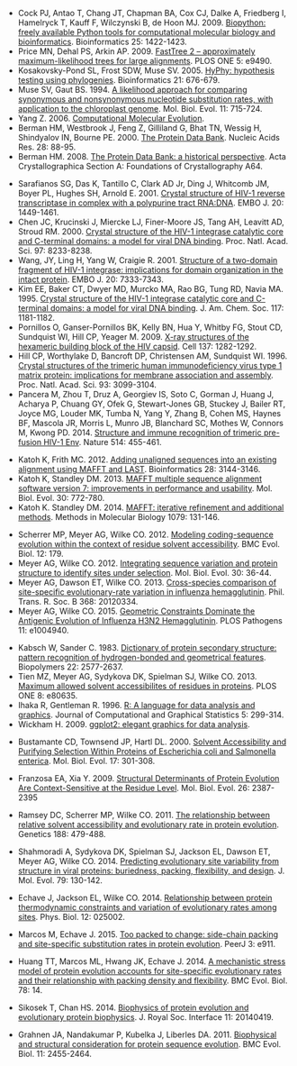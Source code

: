 <!-- This file should be ordered by appearance -->

<!-- Basic Tools -->
* Cock PJ, Antao T, Chang JT, Chapman BA, Cox CJ, Dalke A, Friedberg I, Hamelryck T, Kauff F, Wilczynski B, de Hoon MJ. 2009. [Biopython: freely available Python tools for computational molecular biology and bioinformatics](https://dx.doi.org/10.1093/bioinformatics/btp163). Bioinformatics 25: 1422-1423.
* Price MN, Dehal PS, Arkin AP. 2009. [FastTree 2 – approximately maximum-likelihood trees for large alignments](https://dx.doi.org/10.1371/journal.pone.0009490). PLOS ONE 5: e9490.
* Kosakovsky-Pond SL, Frost SDW, Muse SV. 2005. [HyPhy: hypothesis testing using phylogenies](https://dx.doi.org/10.1093/bioinformatics/bti079). Bioinformatics 21: 676-679.
* Muse SV, Gaut BS. 1994. [A likelihood approach for comparing synonymous and nonsynonymous nucleotide substitution rates, with application to the chloroplast genome](http://www.ncbi.nlm.nih.gov/pubmed/7968485). Mol. Biol. Evol. 11: 715-724.
* Yang Z. 2006. [Computational Molecular Evolution](http://download.bioon.com.cn/view/upload/month_0808/20080811_979a0656719f9157b466IruZP7mlp2U9.attach.pdf).
* Berman HM, Westbrook J, Feng Z, Gilliland G, Bhat TN, Wessig H, Shindyalov IN, Bourne PE. 2000. [The Protein Data Bank](https://dx.doi.org/10.1093/nar/28.1.235). Nucleic Acids Res. 28: 88-95.
* Berman HM. 2008. [The Protein Data Bank: a historical perspective](https://dx.doi.org/10.1107/S0108767307035623). Acta Crystallographica Section A: Foundations of Crystallography A64.

<!-- Structures -->
* Sarafianos SG, Das K, Tantillo C, Clark AD Jr, Ding J, Whitcomb JM, Boyer PL, Hughes SH, Arnold E. 2001. [Crystal structure of HIV-1 reverse transcriptase in complex with a polypurine tract RNA:DNA](https://dx.doi.org/10.1093/emboj/20.6.1449). EMBO J. 20: 1449-1461.
* Chen JC, Krucinski J, Miercke LJ, Finer-Moore JS, Tang AH, Leavitt AD, Stroud RM. 2000. [Crystal structure of the HIV-1 integrase catalytic core and C-terminal domains: a model for viral DNA binding](https://dx.doi.org/10.1073/pnas.150220297). Proc. Natl. Acad. Sci. 97: 8233-8238.
* Wang, JY,  Ling H,  Yang W,  Craigie R. 2001. [Structure of a two-domain fragment of HIV-1 integrase: implications for domain organization in the intact protein](https://dx.doi.org/10.1093/emboj/20.24.7333). EMBO J. 20: 7333-7343.
* Kim EE, Baker CT, Dwyer MD, Murcko MA, Rao BG, Tung RD, Navia MA. 1995. [Crystal structure of the HIV-1 integrase catalytic core and C-terminal domains: a model for viral DNA binding](https://dx.doi.org/10.1021/ja00108a056). J. Am. Chem. Soc. 117: 1181-1182.
* Pornillos O, Ganser-Pornillos BK, Kelly BN, Hua Y, Whitby FG, Stout CD, Sundquist WI, Hill CP, Yeager M. 2009. [X-ray structures of the hexameric building block of the HIV capsid](https://dx.doi.org/10.1016/j.cell.2009.04.063). Cell 137: 1282-1292.
* Hill CP, Worthylake D, Bancroft DP, Christensen AM, Sundquist WI. 1996. [Crystal structures of the trimeric human immunodeficiency virus type 1 matrix protein: implications for membrane association and assembly](http://www.ncbi.nlm.nih.gov/pubmed/8610175). Proc. Natl. Acad. Sci. 93: 3099-3104.
* Pancera M, Zhou T, Druz A, Georgiev IS, Soto C, Gorman J, Huang J, Acharya P, Chuang GY, Ofek G, Stewart-Jones GB, Stuckey J, Bailer RT, Joyce MG, Louder MK, Tumba N, Yang Y, Zhang B, Cohen MS, Haynes BF, Mascola JR, Morris L, Munro JB, Blanchard SC, Mothes W, Connors M, Kwong PD. 2014. [Structure and immune recognition of trimeric pre-fusion HIV-1 Env](https://dx.doi.org/10.1038/nature13808). Nature 514: 455-461.

<!-- Basic Tools -->
* Katoh K, Frith MC. 2012. [Adding unaligned sequences into an existing alignment using MAFFT and LAST](https://dx.doi.org/10.1093/bioinformatics/bts578). Bioinformatics 28: 3144-3146.
* Katoh K, Standley DM. 2013. [MAFFT multiple sequence alignment software version 7: improvements in performance and usability](https://dx.doi.org/10.1093/molbev/mst010). Mol. Biol. Evol. 30: 772-780.
* Katoh K. Standley DM. 2014. [MAFFT: iterative refinement and additional methods](https://dx.doi.org/10.1007/978-1-62703-646-7_8). Methods in Molecular Biology 1079: 131-146.

<!-- Structural Constraints -->
* Scherrer MP, Meyer AG, Wilke CO. 2012. [Modeling coding-sequence evolution within the context of residue solvent accessibility](https://dx.doi.org/10.1186/1471-2148-12-179). BMC Evol. Biol. 12: 179.
* Meyer AG, Wilke CO. 2012. [Integrating sequence variation and protein structure to identify sites under selection](http://dx.doi.org/10.1093/molbev/mss217). Mol. Biol. Evol. 30: 36-44.
* Meyer AG, Dawson ET, Wilke CO. 2013. [Cross-species comparison of site-specific evolutionary-rate variation in influenza hemagglutinin](http://dx.doi.org/10.1098/rstb.2012.0334). Phil. Trans. R. Soc. B 368: 20120334.
* Meyer AG, Wilke CO. 2015. [Geometric Constraints Dominate the Antigenic Evolution of Influenza H3N2 Hemagglutinin](http://dx.doi.org/10.1371/journal.ppat.1004940). PLOS Pathogens 11: e1004940.

<!-- Basic Tools -->
* Kabsch W, Sander C. 1983. [Dictionary of protein secondary structure: pattern recognition of hydrogen-bonded and geometrical features](http://www.ncbi.nlm.nih.gov/pubmed/6667333). Biopolymers 22: 2577-2637.
* Tien MZ, Meyer AG, Sydykova DK, Spielman SJ, Wilke CO. 2013. [Maximum allowed solvent accessibilites of residues in proteins](https://dx.doi.org/10.1371/journal.pone.0080635). PLOS ONE 8: e80635.
* Ihaka R, Gentleman R. 1996. [R: A language for data analysis and graphics](https://dx.doi.org/10.1080/10618600.1996.10474713). Journal of Computational and Graphical Statistics 5: 299-314.
* Wickham H. 2009. [ggplot2: elegant graphics for data analysis](http://had.co.nz/ggplot2/book).

<!-- Structural Constraints -->
* Bustamante CD, Townsend JP, Hartl DL. 2000. [Solvent Accessibility and Purifying Selection Within Proteins of Escherichia coli and Salmonella enterica](http://www.ncbi.nlm.nih.gov/pubmed/10677853). Mol. Biol. Evol. 17: 301-308.
* Franzosa EA, Xia Y. 2009. [Structural Determinants of Protein Evolution Are Context-Sensitive at the Residue Level](https://dx.doi.org/10.1093/molbev/msp146). Mol. Biol. Evol. 26: 2387-2395
* Ramsey DC, Scherrer MP, Wilke CO. 2011. [The relationship between relative solvent accessibility and evolutionary rate in protein evolution](https://dx.doi.org/10.1534/genetics.111.128025). Genetics 188: 479-488.
* Shahmoradi A, Sydykova DK, Spielman SJ, Jackson EL, Dawson ET, Meyer AG, Wilke CO. 2014. [Predicting evolutionary site variability from structure in viral proteins: buriedness, packing, flexibility, and design](https://dx.doi.org/10.1007/s00239-014-9644-x). J. Mol. Evol. 79: 130-142.
* Echave J, Jackson EL, Wilke CO. 2014. [Relationship between protein thermodynamic constraints and variation of evolutionary rates among sites](https://dx.doi.org/10.1088/1478-3975/12/2/025002). Phys. Biol. 12: 025002.
* Marcos M, Echave J. 2015. [Too packed to change: side-chain packing and site-specific substitution rates in protein evolution](https://dx.doi.org/10.7717/peerj.911). PeerJ 3: e911.  
* Huang TT, Marcos ML, Hwang JK, Echave J. 2014. [A mechanistic stress model of protein evolution accounts for site-specific evolutionary rates and their relationship with packing density and flexibility](https://dx.doi.org/10.1186/1471-2148-14-78). BMC Evol. Biol. 78: 14.
* Sikosek T, Chan HS. 2014. [Biophysics of protein evolution and evolutionary protein biophysics](https://dx.doi.org/10.1098/rsif.2014.0419). J. Royal Soc. Interface 11: 20140419.

* Grahnen JA, Nandakumar P, Kubelka J, Liberles DA. 2011. [Biophysical and structural consideration for protein sequence evolution](https://dx.doi.org/10.1186/1471-2148-11-361). BMC Evol. Biol. 11: 2455-2464.
